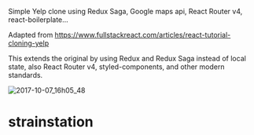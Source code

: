 Simple Yelp clone using Redux Saga, Google maps api, React Router v4, react-boilerplate...

Adapted from https://www.fullstackreact.com/articles/react-tutorial-cloning-yelp

This extends the original by using Redux and Redux Saga instead of local state, also React Router v4, styled-components, and other modern standards.

![2017-10-07_16h05_48](https://user-images.githubusercontent.com/22646941/31308129-a2094cf4-ab79-11e7-81f3-3e9d0c67fbf7.png)
# strainstation
